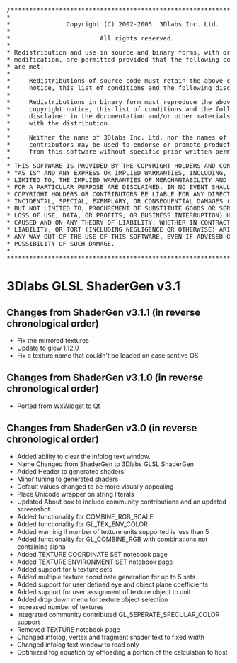 <pre>
/************************************************************************
*                                                                       *
*               Copyright (C) 2002-2005  3Dlabs Inc. Ltd.               *
*                                                                       *
*                        All rights reserved.                           *
*                                                                       *
* Redistribution and use in source and binary forms, with or without    *
* modification, are permitted provided that the following conditions    *
* are met:                                                              *
*                                                                       *
*     Redistributions of source code must retain the above copyright    *
*     notice, this list of conditions and the following disclaimer.     *
*                                                                       *
*     Redistributions in binary form must reproduce the above           *
*     copyright notice, this list of conditions and the following       *
*     disclaimer in the documentation and/or other materials provided   *
*     with the distribution.                                            *
*                                                                       *
*     Neither the name of 3Dlabs Inc. Ltd. nor the names of its         *
*     contributors may be used to endorse or promote products derived   *
*     from this software without specific prior written permission.     *
*                                                                       *
* THIS SOFTWARE IS PROVIDED BY THE COPYRIGHT HOLDERS AND CONTRIBUTORS   *
* "AS IS" AND ANY EXPRESS OR IMPLIED WARRANTIES, INCLUDING, BUT NOT     *
* LIMITED TO, THE IMPLIED WARRANTIES OF MERCHANTABILITY AND FITNESS     *
* FOR A PARTICULAR PURPOSE ARE DISCLAIMED. IN NO EVENT SHALL THE        *
* COPYRIGHT HOLDERS OR CONTRIBUTORS BE LIABLE FOR ANY DIRECT, INDIRECT, *
* INCIDENTAL, SPECIAL, EXEMPLARY, OR CONSEQUENTIAL DAMAGES (INCLUDING,  *
* BUT NOT LIMITED TO, PROCUREMENT OF SUBSTITUTE GOODS OR SERVICES;      *
* LOSS OF USE, DATA, OR PROFITS; OR BUSINESS INTERRUPTION) HOWEVER      *
* CAUSED AND ON ANY THEORY OF LIABILITY, WHETHER IN CONTRACT, STRICT    *
* LIABILITY, OR TORT (INCLUDING NEGLIGENCE OR OTHERWISE) ARISING IN     *
* ANY WAY OUT OF THE USE OF THIS SOFTWARE, EVEN IF ADVISED OF THE       *
* POSSIBILITY OF SUCH DAMAGE.                                           *
*                                                                       *
************************************************************************/
</pre>


# 3Dlabs GLSL ShaderGen v3.1

## Changes from ShaderGen v3.1.1 (in reverse chronological order)

* Fix the mirrored textures
* Update to glew 1.12.0
* Fix a texture name that couldn't be loaded on case sentive OS

## Changes from ShaderGen v3.1.0 (in reverse chronological order)

* Ported from WxWidget to Qt

## Changes from ShaderGen v3.0 (in reverse chronological order)

* Added ability to clear the infolog text window.
* Name Changed from ShaderGen to 3Dlabs GLSL ShaderGen
* Added Header to generated shaders
* Minor tuning to generated shaders
* Default values changed to be more visually appealing
* Place Unicode wrapper on string literals
* Updated About box to include community contributions and an updated screenshot
* Added functionality for COMBINE_RGB_SCALE
* Added functionality for GL_TEX_ENV_COLOR
* Added warning if number of texture units supported is less than 5
* Added functionality for GL_COMBINE_RGB with combinations not containing alpha
* Added TEXTURE COORDINATE SET notebook page
* Added TEXTURE ENVIRONMENT SET notebook page
* Added support for 5 texture sets
* Added multiple texture coordinate generation for up to 5 sets
* Added support for user defined eye and object plane coefficients
* Added support for user assignment of texture object to unit
* Added drop down menu for texture object selection
* Increased number of textures
* Integrated community contributed GL_SEPERATE_SPECULAR_COLOR support
* Removed TEXTURE notebook page
* Changed infolog, vertex and fragment shader text to fixed width
* Changed infolog text window to read only
* Optimized fog equation by offloading a portion of the calculation to host
